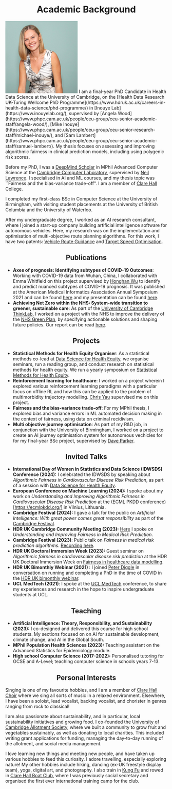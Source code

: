 
# <center>Academic Background</center>
<img src="/clairecoffey_matriculation_photo.jpg" width="225" class="left-img"/>
I am a final-year PhD Candidate in Health Data Science at the University of Cambridge, on the [Health Data Research UK-Turing Wellcome PhD Programme](https://www.hdruk.ac.uk/careers-in-health-data-science/phd-programme/) in [Inouye Lab](https://www.inouyelab.org/), supervised by [Angela Wood](https://www.phpc.cam.ac.uk/people/ceu-group/ceu-senior-academic-staff/angela-wood/), [Mike Inouye](https://www.phpc.cam.ac.uk/people/ceu-group/ceu-senior-research-staff/michael-inouye/), and [Sam Lambert](https://www.phpc.cam.ac.uk/people/ceu-group/ceu-senior-academic-staff/samuel-lambert/). My thesis focuses on assessing and improving algorithmic fairness in clinical prediction models, including using polygenic risk scores.

Before my PhD, I was a [DeepMind Scholar](https://www.cst.cam.ac.uk/deepmind-scholars-cambridge) in MPhil Advanced Computer Science at the [Cambridge Computer Laboratory](https://www.cst.cam.ac.uk/), supervised by [Neil Lawrence](https://inverseprobability.com/). I specialised in AI and ML courses, and my thesis topic was ``Fairness and the bias-variance trade-off". I am a member of [Clare Hall](https://www.clarehall.cam.ac.uk/) College.

I completed my first-class BSc in Computer Science at the University of Birmingham, with visiting student placements at the University of British Columbia and the University of Waterloo.

After my undergraduate degree, I worked as an AI research consultant, where I joined a start-up company building artificial intelligence software for autonomous vehicles. Here, my research was on the implementation and optimisation of multi-objective route planning algorithms. For this work, I have two patents: [Vehicle Route Guidance](https://patents.google.com/patent/US20190346275A1/en) and [Target Speed Optimisation](https://www.ipo.gov.uk/p-find-publication-getPDF.pdf?PatentNo=GB2555794&DocType=A&JournalNumber=6730).

## <center>Publications</center>
- <b>Axes of prognosis: Identifying subtypes of COVID-19 Outcomes</b>: Working with COVID-19 data from Wuhan, China, I collaborated with Emma Whitfield on this project supervised by [Honghan Wu](https://iris.ucl.ac.uk/iris/browse/profile?upi=HWWUX46) to identify and predict nuanced subtypes of COVID-19 prognosis. It was published at the American Medical Informatics Association Annual Symposium 2021 and can be found [here](https://www.ncbi.nlm.nih.gov/pmc/articles/PMC8861682/?report=classic) and my presentation can be found [here](https://www.youtube.com/watch?v=WT9sfyTnmuE). 
- <b>Achieving Net Zero within the NHS: System-wide transition to greener, sustainable care</b>: As part of the [University of Cambridge ThinkLab](https://www.thinklab.strategic-partnerships.admin.cam.ac.uk/), I worked on a project with the NHS to improve the delivery of the [NHS Green Plan](https://www.england.nhs.uk/greenernhs/wp-content/uploads/sites/51/2020/10/delivering-a-net-zero-national-health-service.pdf), by specifying actionable solutions and shaping future policies. Our report can be read [here](https://www.repository.cam.ac.uk/handle/1810/335306).

## <center>Projects</center>
- <b>Statistical Methods for Health Equity Organiser</b>: As a statistical methods co-lead at [Data Science for Health Equity](https://www.datascienceforhealthequity.com/), we organise seminars, run a reading group, and conduct research on statistical methods for health equity. We run a yearly symposium on [Statistical Methods for Health Equity](https://www.datascienceforhealthequity.com/event-details/ucl-symposium-on-statistical-methods-for-health-equity).
- <b> Reinforcement learning for healthcare</b>: I worked on a project wherein I explored various reinforcement learning paradigms with a particular focus on offline RL and how this can be applied to the problem of multimorbidity trajectory modelling. [Chris Yau](https://cwcyau.github.io/authors/admin/) supervised me on this project.
- <b>Fairness and the bias-variance trade-off</b>: For my MPhil thesis, I explored bias and variance errors in ML automated decision making in the context of fairness, using data on criminal recidivism. 
- <b>Multi objective journey optimisation</b>: As part of my R&D job, in conjunction with the University of Birmingham, I worked on a project to create an AI journey optimisation system for autonomous vechicles for for my final-year BSc project, supervised by [Dave Parker](https://www.cs.ox.ac.uk/people/david.parker/home.html). 

## <center>Invited Talks</center>
- <b> International Day of Women in Statistics and Data Science (IDWSDS) Conference (2024):</b> I celebrated the IDWSDS by speaking about <i>Algorithmic Fairness in Cardiovascular Disease Risk Prediction</i>, as part of a session with [Data Science for Health Equity](https://www.datascienceforhealthequity.com/).
- <b>European Conference on Machine Learning (2024):</b> I spoke about my work on <i>Understanding and Improving Algorithmic Fairness in Cardiovascular Disease Risk Prediction</i> at the (ECML PKDD conference)[https://ecmlpkdd.org/] in Vilnius, Lithuania.
- <b> Cambridge Festival (2024):</b> I gave a talk for the public on <i> Artificial Intelligence: With great power comes great responsibility</i> as part of the [Cambridge Festival](https://www.festival.cam.ac.uk/events/artificial-intelligence-great-power-comes-great-responsibility).
- <b> HDR UK Cambridge Community Meeting (2023):</b> [Here](https://www.hdruk.ac.uk/events/hdr-uk-community-meetings/) I spoke on <i>Understanding and Improving Fairness in Medical Risk Prediction</i>. 
- <b>Cambridge Festival (2023)</b>: Public talk on <i>Fairness in medical risk prediction algorithms</i>. [Recording here](https://www.youtube.com/watch?v=Zo3vSvnAcx4&list=PL7VR7iDFpJEEnKx3htCOGwqCeJMQ5aJ52&index=2).
- <b>HDR UK Doctoral Immersion Week (2023):</b> Guest seminar on <i>Algorithmic fairness in cardiovascular disease risk prediction</i> at the HDR UK Doctoral Immersion Week on [Fairness in healthcare data modelling](https://cwcyau.github.io/hdrukphdcourses/courses/fairness.html). 
- <b>HDR UK Bimonthly Webinar (2021) </b>: I joined [Peter Diggle](https://www.lancaster.ac.uk/staff/diggle/) in conversation on running and completing a PhD in the time of COVID in the [HDR UK bimonthly webinar](https://www.hdruk.ac.uk/bimonthly-one-institute-webinars/).
- <b>UCL MedTech (2021)</b>: I spoke at the [UCL MedTech](https://uclmed.tech/) conference, to share my experiences and research in the hope to inspire undergraduate students at UCL.

## <center>Teaching</center>
- <b> Artificial Intelligence: Theory, Responsibility, and Sustainability (2023):</b> I co-designed and delivered this course for high school students. My sections focused on on AI for sustainable development, climate change, and AI in the Global South. 
- <b> MPhil Population Health Sciences (2023):</b> Teaching assistant on the Advanced Statistics for Epidemiology module.
- <b> High school Computer Science (2017-2022):</b> Personalised tutoring for GCSE and A-Level; teaching computer science in schools years 7-13.

## <center>Personal Interests</center>
Singing is one of my favourite hobbies, and I am a member of [Clare Hall Choir](https://www.clarehall.cam.ac.uk/music/) where we sing all sorts of music in a relaxed environment. Elsewhere, I have been a soloist, lead vocalist, backing vocalist, and chorister in genres ranging from rock to classical! 

I am also passionate about sustainability, and in particular, local sustainability initiatives and growing food. I co-founded the [University of Cambridge Allotment Society](https://cam-uni-allotment.github.io/), where we built a community to grow fruit and vegetables sustainably, as well as donating to local charities. This included writing grant applications for funding, managing the day-to-day running of the allotment, and social media management. 

I love learning new things and meeting new people, and have taken up various hobbies to feed this curiosity. I adore travelling, especially exploring nature! My other hobbies include hiking, dancing (ex-UK freestyle display team), yoga, digital art, and photography. I also train in [Kung Fu](https://www.fwckungfu.com/) and rowed in [Clare Hall Boat Club](https://www.clarehall.cam.ac.uk/chbc/), where I was previously social secretary and organised the first ever international training camp for the club. 
